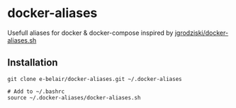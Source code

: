 # docker-aliases

Usefull aliases for docker & docker-compose inspired by [jgrodziski/docker-aliases.sh](https://gist.github.com/jgrodziski/9ed4a17709baad10dbcd4530b60dfcbb)

## Installation
```
git clone e-belair/docker-aliases.git ~/.docker-aliases

# Add to ~/.bashrc
source ~/.docker-aliases/docker-aliases.sh
```
